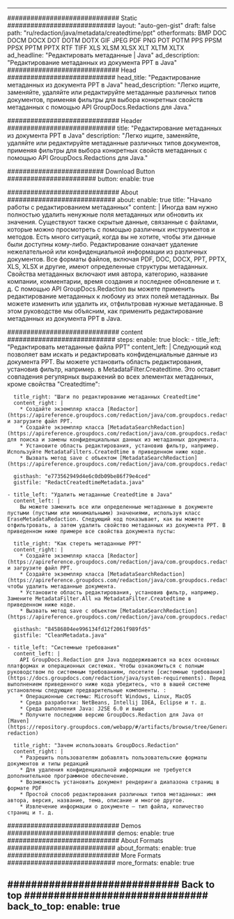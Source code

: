
---
############################# Static ############################
layout: "auto-gen-gist" 
draft: false
path: "ru/redaction/java/metadata/createdtime/ppt"
otherformats: BMP DOC DOCM DOCX DOT DOTM DOTX GIF JPEG PDF PNG POT POTM PPS PPSM PPSX PPTM PPTX RTF TIFF XLS XLSM XLSX XLT XLTM XLTX  
ad_headline: "Редактировать метаданные | Java"
ad_description: "Редактирование метаданных из документа PPT в Java"
############################# Head ############################
head_title: "Редактирование метаданных из документа PPT в Java"
head_description: "Легко ищите, заменяйте, удаляйте или редактируйте метаданные различных типов документов, применяя фильтры для выбора конкретных свойств метаданных с помощью API GroupDocs.Redactions для Java."

############################# Header ############################
title: "Редактирование метаданных из документа PPT в Java"
description: "Легко ищите, заменяйте, удаляйте или редактируйте метаданные различных типов документов, применяя фильтры для выбора конкретных свойств метаданных с помощью API GroupDocs.Redactions для Java."

######################### Download Button #######################
button:
    enable: true

############################# About ############################
about:
    enable: true
    title: "Начало работы с редактированием метаданных"
    content: |
        Иногда вам нужно полностью удалить ненужные поля метаданных или обновить их значения. Существуют также скрытые данные, связанные с файлами, которые можно просмотреть с помощью различных инструментов и методов. Есть много ситуаций, когда вы не хотите, чтобы эти данные были доступны кому-либо. Редактирование означает удаление нежелательной или конфиденциальной информации из различных документов. Все форматы файлов, включая PDF, DOC, DOCX, PPT, PPTX, XLS, XLSX и другие, имеют определенные структуры метаданных. Свойства метаданных включают имя автора, категорию, название компании, комментарии, время создания и последнее обновление и т. д. С помощью API GroupDocs.Redaction вы можете применить редактирование метаданных к любому из этих полей метаданных. Вы можете изменить или удалить их, отфильтровав нужные метаданные. В этом руководстве мы объясним, как применить редактирование метаданных из документа PPT в Java.

############################# content ############################
steps:
    enable: true
    block:
    - title_left: "Редактировать метаданные файла PPT"
      content_left: |
        Следующий код позволяет вам искать и редактировать конфиденциальные данные из документа PPT. Вы можете установить область редактирования, установив фильтр, например. в MetadataFilter.Createdtime. Это оставит совпадения регулярных выражений во всех элементах метаданных, кроме свойства "Createdtime": 

      title_right: "Шаги по редактированию метаданных Createdtime"
      content_right: |
        * Создайте экземпляр класса [Redactor](https://apireference.groupdocs.com/redaction/java/com.groupdocs.redaction/Redactor) и загрузите файл PPT.
        * Создайте экземпляр класса [MetadataSearchRedaction](https://apireference.groupdocs.com/redaction/java/com.groupdocs.redaction.redactions/MetadataSearchRedaction) для поиска и замены конфиденциальных данных из метаданных документа.
        * Установите область редактирования, установив фильтр, например. Используйте MetadataFilters.Createdtime в приведенном ниже коде.
        * Вызвать метод save с объектом [MetadataSearchRedaction](https://apireference.groupdocs.com/redaction/java/com.groupdocs.redaction.redactions/MetadataSearchRedaction) 

      gisthash: "e773562949d4e6c0db09be86f79e4ced"
      gistfile: "RedactCreatedtimeMetadata.java"
      
    - title_left: "Удалить метаданные Createdtime в Java"
      content_left: |
        Вы можете заменить все или определенные метаданные в документе пустыми (пустыми или минимальными) значениями, используя класс EraseMetadataRedaction. Следующий код показывает, как вы можете отфильтровать, а затем удалить свойство метаданных из документа PPT. В приведенном ниже примере все свойства документа пусты: 
        
      title_right: "Как стереть метаданные PPT"
      content_right: |
        * Создайте экземпляр класса [Redactor](https://apireference.groupdocs.com/redaction/java/com.groupdocs.redaction/Redactor) и загрузите файл PPT.
        * Создайте экземпляр класса [MetadataSearchRedaction](https://apireference.groupdocs.com/redaction/java/com.groupdocs.redaction.redactions/MetadataSearchRedaction), чтобы удалить метаданные документа.
        * Установите область редактирования, установив фильтр, например. Замените MetadataFilter.All на MetadataFilter.Createdtime в приведенном ниже коде.
        * Вызвать метод save с объектом [MetadataSearchRedaction](https://apireference.groupdocs.com/redaction/java/com.groupdocs.redaction.redactions/MetadataSearchRedaction) 
        
      gisthash: "84586804ee996134fd12f2061f989fd5"
      gistfile: "CleanMetadata.java"

    - title_left: "Системные требования"
      content_left: |
        API GroupDocs.Redaction для Java поддерживаются на всех основных платформах и операционных системах. Чтобы ознакомиться с полным руководством по системным требованиям, посетите [системные требования](https://docs.groupdocs.com/redaction/java/system-requirements). Перед выполнением приведенного ниже кода убедитесь, что в вашей системе установлены следующие предварительные компоненты. :
        * Операционные системы: Microsoft Windows, Linux, MacOS
        * Среда разработки: NetBeans, Intellij IDEA, Eclipse и т. д.
        * Среда выполнения Java: J2SE 6.0 и выше
        * Получите последнюю версию GroupDocs.Redaction для Java от [Maven](https://repository.groupdocs.com/webapp/#/artifacts/browse/tree/General/repo/com/groupdocs/groupdocs-redaction)
        
      title_right: "Зачем использовать GroupDocs.Redaction"
      content_right: |
        * Разрешить пользователям добавлять пользовательские форматы документов и типы редакций
        * Для удаления конфиденциальной информации не требуется дополнительное программное обеспечение.
        * Возможность установить документ рендеринга диапазона страниц в формате PDF
        * Простой способ редактирования различных типов метаданных: имя автора, версия, название, тема, описание и многое другое.
        * Извлечение информации о документе — тип файла, количество страниц и т. д.
        

############################# Demos ############################
demos:
    enable: true
############################# About Formats ############################
about_formats:
    enable: true
############################# More Formats ############################
more_formats:
    enable: true

############################# Back to top ###############################
back_to_top:
    enable: true
---